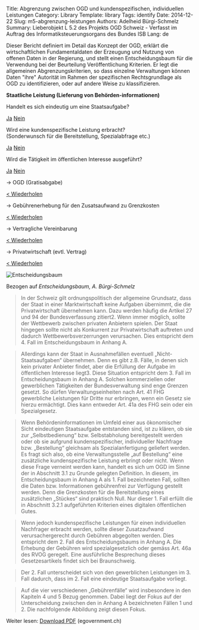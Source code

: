 Title: Abgrenzung zwischen OGD und kundenspezifischen, individuellen Leistungen
Category: Library
Template: library
Tags: identify
Date: 2014-12-22
Slug: m5-abgrenzung-leistungen
Authors: Adelheid Bürgi-Schmelz
Summary: Lieberobjekt L 5.2 des Projekts OGD Schweiz - Verfasst im Auftrag des Informatiksteuerungsorgans des Bundes ISB
Lang: de


Dieser Bericht definiert im Detail das Konzept der OGD, erklärt die wirtschaftlichen Fundamentaldaten der Erzeugung und Nutzung von offenen Daten in der Regierung, und stellt einen Entscheidungsbaum für die Verwendung bei der Beurteilung Veröffentlichung Kriterien. Er legt die allgemeinen Abgrenzungskriterien, so dass einzelne Verwaltungen können Daten "ihre" Autorität im Rahmen der spezifischen Rechtsgrundlage als OGD zu identifizieren, oder auf andere Weise zu klassifizieren.

**Staatliche Leistung (Lieferung von Behörden-informationen)**

<section id="wizard"><div class="tab-content">
<div class="tab-pane active" id="tab1">
<p>Handelt es sich eindeutig um eine Staatsaufgabe?</p>
<a href="#tab2" data-toggle="tab" class="btn btn-sm btn-default">Ja</a>
<a href="#tab3" data-toggle="tab" class="btn btn-sm btn-default">Nein</a>
</div>
<div class="tab-pane" id="tab2">
<p>Wird eine kundenspezifische Leistung erbracht?<br>
(Sonderwunsch für die Bereitstellung, Spezialabfrage etc.)</p>
<a href="#tabA2" data-toggle="tab" class="btn btn-sm btn-default">Ja</a>
<a href="#tabA1" data-toggle="tab" class="btn btn-sm btn-default">Nein</a>
</div><div class="tab-pane" id="tab3">
<p>Wird die Tätigkeit im öffentlichen Interesse ausgeführt?</p>
<a href="#tabA3" data-toggle="tab" class="btn btn-sm btn-default">Ja</a>
<a href="#tabA4" data-toggle="tab" class="btn btn-sm btn-default">Nein</a>
</div><div class="tab-pane" id="tabA1">
<p>&rarr; OGD (Gratisabgabe)</p>
<a href="#tab1" data-toggle="tab" class="btn btn-sm btn-default">&lt; Wiederholen</a>
</div><div class="tab-pane" id="tabA2">
<p>&rarr; Gebührenerhebung für den Zusatsaufwand zu Grenzkosten</p>
<a href="#tab1" data-toggle="tab" class="btn btn-sm btn-default">&lt; Wiederholen</a>
</div><div class="tab-pane" id="tabA3">
<p>&rarr; Vertragliche Vereinbarung</p>
<a href="#tab1" data-toggle="tab" class="btn btn-sm btn-default">&lt; Wiederholen</a>
</div><div class="tab-pane" id="tabA4">
<p>&rarr; Privatwirtschaft (evtl. Vertrag)</p>
<a href="#tab1" data-toggle="tab" class="btn btn-sm btn-default">&lt; Wiederholen</a>
</div>
</div></section>


![Entscheidungsbaum](/images/chart-abgrenzung-leistungen.png)

Bezogen auf *Entscheidungsbaum, A. Bürgi-Schmelz*

> In der Schweiz gilt ordnungspolitisch der allgemeine Grundsatz, dass der Staat in einer Marktwirtschaft keine Aufgaben übernimmt, die die Privatwirtschaft übernehmen kann. Dazu werden häufig die Artikel 27 und 94 der Bundesverfassung zitiert2. Wenn immer möglich, sollte der Wettbewerb zwischen privaten Anbietern spielen. Der Staat hingegen sollte nicht als Konkurrent zur Privatwirtschaft auftreten und dadurch Wettbewerbsverzerrungen verursachen. Dies entspricht dem 4. Fall im Entscheidungsbaum in Anhang A.

> Allerdings kann der Staat in Ausnahmefällen eventuell „Nicht-Staatsaufgaben“ übernehmen. Denn es gibt z.B. Fälle, in denen sich kein privater Anbieter findet, aber die Erfüllung der Aufgabe im öffentlichen Interesse liegt3. Diese Situation entspricht dem 3. Fall im Entscheidungsbaum in Anhang A. Solchen kommerziellen oder gewerblichen Tätigkeiten der Bundesverwaltung sind enge Grenzen gesetzt. So dürfen Verwaltungseinheiten nach Art. 41 FHG gewerbliche Leistungen für Dritte nur erbringen, wenn ein Gesetz sie hierzu ermächtigt. Dies kann entweder Art. 41a des FHG sein oder ein Spezialgesetz.

> Wenn Behördeninformationen im Umfeld einer aus ökonomischer Sicht eindeutigen Staatsaufgabe entstanden sind, ist zu klären, ob sie zur „Selbstbedienung“ bzw. Selbstabholung bereitgestellt werden oder ob sie aufgrund kundenspezifischer, individueller Nachfrage bzw. „Bestellung“ gleichsam als Spezialanfertigung geliefert werden. Es fragt sich also, ob eine Verwaltungsstelle „auf Bestellung“ eine zusätzliche kundenspezifische Leistung erbringt oder nicht. Wenn diese Frage verneint werden kann, handelt es sich um OGD im Sinne der in Abschnitt 3.1 zu Grunde gelegten Definition. In diesem, im Entscheidungsbaum in Anhang A als 1. Fall bezeichneten Fall, sollten die Daten bzw. Informationen gebührenfrei zur Verfügung gestellt werden. Denn die Grenzkosten für die Bereitstellung eines zusätzlichen „Stückes“ sind praktisch Null. Nur dieser 1. Fall erfüllt die in Abschnitt 3.2.1 aufgeführten Kriterien eines digitalen öffentlichen Gutes.

> Wenn jedoch kundenspezifische Leistungen für einen individuellen Nachfrager erbracht werden, sollte dieser Zusatzaufwand verursachergerecht durch Gebühren abgegolten werden. Dies entspricht dem 2. Fall des Entscheidungsbaums in Anhang A. Die Erhebung der Gebühren wird spezialgesetzlich oder gemäss Art. 46a des RVOG geregelt. Eine ausführliche Besprechung dieses Gesetzesartikels findet sich bei Braunschweig.

> Der 2. Fall unterscheidet sich von den gewerblichen Leistungen im 3. Fall dadurch, dass im 2. Fall eine eindeutige Staatsaufgabe vorliegt.

> Auf die vier verschiedenen „Gebührenfälle“ wird insbesondere in den Kapiteln 4 und 5 Bezug genommen. Dabei liegt der Fokus auf der Unterscheidung zwischen den in Anhang A bezeichneten Fällen 1 und 2. Die nachfolgende Abbildung zeigt diesen Fokus.

Weiter lesen: [Download PDF](http://www.egovernment.ch/umsetzung/00881/00883/01112/index.html?lang=de&download=NHzLpZeg7t,lnp6I0NTU042l2Z6ln1acy4Zn4Z2qZpnO2Yuq2Z6gpJCDdnt3gmym162epYbg2c_JjKbNoKSn6A--) (egovernment.ch)
